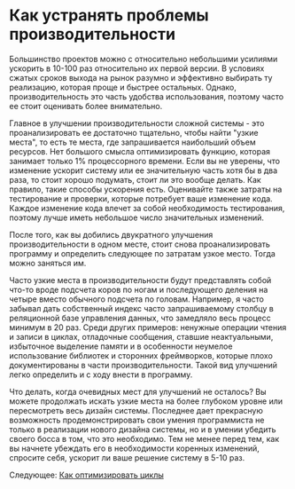 # Как устранять проблемы производительности
[//]: # (Version:1.0.0)
Большинство проектов можно с относительно небольшими усилиями ускорить в 10-100 раз относительно их первой версии. В условиях сжатых сроков выхода на рынок разумно и эффективно выбирать ту реализацию, которая проще и быстрее остальных. Однако, производительность это часть удобства использования, поэтому часто ее стоит оценивать более внимательно.

Главное в улучшении производительности сложной системы - это проанализировать ее достаточно тщательно, чтобы найти "узкие места", то есть те места, где запрашивается наибольший объем ресурсов. Нет большого смысла оптимизировать функцию, которая занимает только 1% процессорного времени. Если вы не уверены, что изменение ускорит систему или ее значительную часть хотя бы в два раза, то стоит хорошо подумать, стоит ли это вообще делать. Как правило, такие способы ускорения есть. Оценивайте также затраты на тестирование и проверки, которые потребует ваше изменение кода. Каждое изменение кода влечет за собой необходимость тестирования, поэтому лучше иметь небольшое число значительных изменений.

После того, как вы добились двукратного улучшения производительности в одном месте, стоит снова проанализировать программу и определить следующее по затратам узкое место. Тогда можно заняться им.

Часто узкие места в производительности будут представлять собой что-то вроде подсчета коров по ногам и последующего деления на четыре вместо обычного подсчета по головам. Например, я часто забывал дать собственный индекс часто запрашиваемому столбцу в реляционной базе управления данных, что замедляло весь процесс минимум в 20 раз. Среди других примеров: ненужные операции чтения и записи в циклах, отладочные сообщения, ставшие неактуальными, избыточное выделение памяти и в особенности неумелое использование библиотек и сторонних фреймворков, которые плохо документированы в части производительности. Такой вид улучшений легко определить и с ходу внести в программу. 

Что делать, когда очевидных мест для улучшений не осталось? Вы можете продолжать искать узкие места на более глубоком уровне или пересмотреть весь дизайн системы. Последнее дает прекрасную возможность продемонстрировать свои умения программиста не только в реализации нового дизайна системы, но и в умении убедить своего босса в том, что это необходимо. Тем не менее перед тем, как вы начнете убеждать его в необходимости коренных изменений, спросите себя, ускорит ли ваше решение систему в 5-10 раз.

Следующее: [Как оптимизировать циклы](07-How-to-Optimize-Loops.md)
